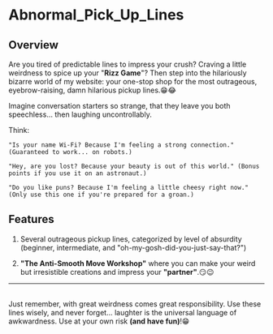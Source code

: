 # Abnormal_Pick_Up_Lines

## Overview

Are you tired of predictable lines to impress your crush? Craving a little weirdness to spice up your "**Rizz Game**"? Then step into the hilariously bizarre world of my website: your one-stop shop for the most outrageous, eyebrow-raising, damn hilarious pickup lines.😁😂

Imagine conversation starters so strange, that they leave you both speechless... then laughing uncontrollably.

Think:

    "Is your name Wi-Fi? Because I'm feeling a strong connection." (Guaranteed to work... on robots.)

    "Hey, are you lost? Because your beauty is out of this world." (Bonus points if you use it on an astronaut.)

    "Do you like puns? Because I'm feeling a little cheesy right now." (Only use this one if you're prepared for a groan.)

## Features

1. Several outrageous pickup lines, categorized by level of absurdity (beginner, intermediate, and "oh-my-gosh-did-you-just-say-that?")

2. **"The Anti-Smooth Move Workshop"** where you can make your weird but irresistible creations and impress your **"partner"**.😏😉

---
\
Just remember, with great weirdness comes great responsibility. Use these lines wisely, and never forget... laughter is the universal language of awkwardness. Use at your own risk **(and have fun)**!😁


